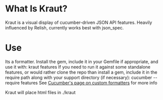 # What Is Kraut? #
Kraut is a visual display of cucumber-driven JSON API features. Heavily influenced by Relish, currently works best with json_spec.

# Use #
Its a formatter.  Install the gem, include it in your Gemfile if appropriate, and use it with:
    kraut features
If you need to run it against some standalone features, or would rather clone the repo than install a gem, include it in the require path along with your support directory (if necessary):
    cucumber --require <path-to-support-dir> <path-to-installed-gem-or-cloned-repository> features
See [Cucumber's page on custom formatters](https://github.com/cucumber/cucumber/wiki/Custom-Formatters 'Custom Formatters') for more info

Kraut will place html files in ./kraut
